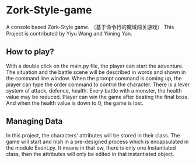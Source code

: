 # Zork-Style-game
A console based Zork-Style game. （基于命令行的魔域闯关游戏）
This Project is contributed by Yiyu Wang and Yiming Yan.

## How to play?
With a double click on the main.py file, the player can start the adventure. The situation and the battle scene will be described in words and shown in the command line window. When the prompt command is coming up, the player can type the order command to control the character.
There is a lever system of attack, defence, health. Every battle with a monster, the health value may be reduced. Player can win the game after beating the final boss. And when the health value is down to 0, the game is lost.
## Managing Data
In this project, the characters' attributes will be stored in their class. The game will start and nish in a pre-designed process which is encapsulated in the module Event.py. It means in that  ow, there is only one Instantiated class, then the attributes will only be edited in that instantiated object.

